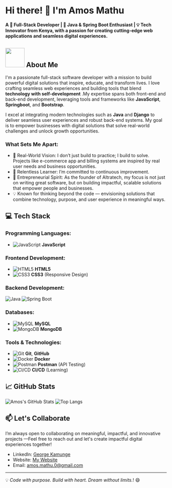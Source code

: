 # Hi there! 👋 I'm Amos Mathu

__A 🚀 Full-Stack Developer | 🔧 Java & Spring Boot Enthusiast | 💡 Tech Innovator from Kenya, with a passion for creating cutting-edge web applications and seamless digital experiences.__

## <img src="https://media.giphy.com/media/WUlplcMpOCEmTGBtBW/giphy.gif" width="60"> About Me

I'm a passionate full-stack software developer with a mission to build powerful digital solutions that inspire, educate, and transform lives. I love crafting seamless web experiences and building tools that blend **technology with self-development** .My expertise spans both front-end and back-end development, leveraging tools and frameworks like **JavaScript**, **Springboot**, and **Bootstrap**.

I excel at integrating modern technologies such as **Java** and **Django** to deliver seamless user experiences and robust back-end systems. My goal is to empower businesses with digital solutions that solve real-world challenges and unlock growth opportunities.


### What Sets Me Apart:
- 🚀 Real-World Vision: I don’t just build to practice; I build to solve. Projects like e-commerce app and billing systems are inspired by real user needs and business opportunities.
- 🌱 Relentless Learner: I’m committed to continuous improvement.
- 🔨 Entrepreneurial Spirit: As the founder of Altratech, my focus is not just on writing great software, but on building impactful, scalable solutions that empower people and businesses.
- 💡 Known for thinking beyond the code — envisioning solutions that combine technology, purpose, and user experience in meaningful ways.

## 💻 Tech Stack
### Programming Languages:
  - ![JavaScript](https://img.icons8.com/color/48/000000/javascript.png) **JavaScript**
 
### Frontend Development:
  - ![HTML5](https://img.icons8.com/color/48/000000/html-5.png) **HTML5**
  - ![CSS3](https://img.icons8.com/color/48/000000/css3.png) **CSS3** (Responsive Design)

### Backend Development:
 ![Java](https://img.shields.io/badge/Java-ED8B00?style=for-the-badge&logo=java&logoColor=white)
![Spring Boot](https://img.shields.io/badge/SpringBoot-6DB33F?style=for-the-badge&logo=springboot&logoColor=white)


### Databases:
  - ![MySQL](https://img.icons8.com/color/48/000000/mysql.png) **MySQL**
  - ![MongoDB](https://img.shields.io/badge/MongoDB-4EA94B?style=for-the-badge&logo=mongodb&logoColor=white) **MongoDB**

### Tools & Technologies:
  - ![Git](https://img.icons8.com/color/48/000000/git.png) **Git**, **GitHub**
  - ![Docker](https://img.icons8.com/color/48/000000/docker.png) **Docker**
  - ![Postman](https://img.icons8.com/dusk/48/000000/postman-api.png) **Postman** (API Testing)
  - ![CI/CD](https://img.icons8.com/ios/50/000000/continuous-integration.png) **CI/CD** (Learning)

## 📈 GitHub Stats
![Amos's GitHub Stats](https://github-readme-stats.vercel.app/api?username=Amos-mathu&show_icons=true&theme=tokyonight&hide_title=false)
![Top Langs](https://github-readme-stats.vercel.app/api/top-langs/?username=Amos-mathu&layout=compact&theme=tokyonight)


## 📫  Let's Collaborate
I’m always open to collaborating on meaningful, impactful, and innovative projects —Feel free to reach out and let's create impactful digital experiences together!

- LinkedIn: [George Kamunge](https://www.linkedin.com/)
- Website: [My Website](https://Amos-mathu.vercel.app/)
- Email: [amos.mathu.0@gmail.com](mailto:amos.mathu.0@gmail.com)

---

💡 *Code with purpose. Build with heart. Dream without limits.*! 😄
 


